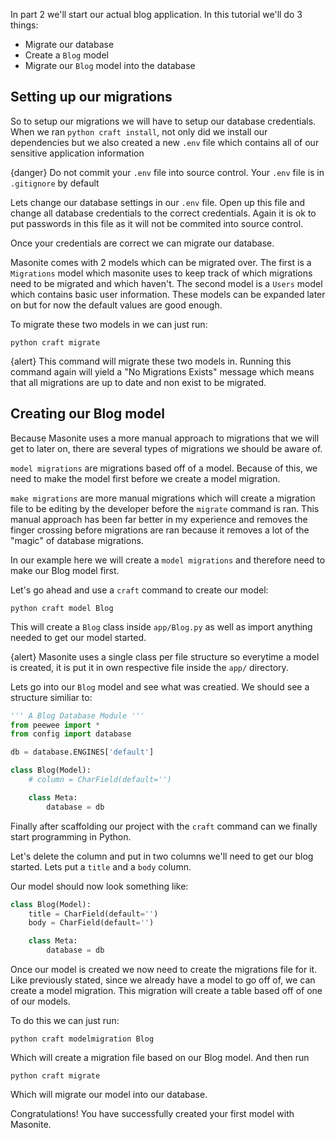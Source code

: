 In part 2 we'll start our actual blog application. In this tutorial we'll do 3 things:

* Migrate our database
* Create a `Blog` model
* Migrate our `Blog` model into the database

## Setting up our migrations

So to setup our migrations we will have to setup our database credentials. When we ran `python craft install`, not only did we install our dependencies but we also created a new `.env` file which contains all of our sensitive application information

{danger} Do not commit your `.env` file into source control. Your `.env` file is in `.gitignore` by default

Lets change our database settings in our `.env` file. Open up this file and change all database credentials to the correct credentials. Again it is ok to put passwords in this file as it will not be commited into source control.

Once your credentials are correct we can migrate our database. 

Masonite comes with 2 models which can be migrated over. The first is a `Migrations` model which masonite uses to keep track of which migrations need to be migrated and which haven't. The second model is a `Users` model which contains basic user information. These models can be expanded later on but for now the default values are good enough.

To migrate these two models in we can just run:

```
python craft migrate
```

{alert} This command will migrate these two models in. Running this command again will yield a "No Migrations Exists" message which means that all migrations are up to date and non exist to be migrated.

## Creating our Blog model

Because Masonite uses a more manual approach to migrations that we will get to later on, there are several types of migrations we should be aware of. 

`model migrations` are migrations based off of a model. Because of this, we need to make the model first before we create a model migration.

`make migrations` are more manual migrations which will create a migration file to be editing by the developer before the `migrate` command is ran. This manual approach has been far better in my experience and removes the finger crossing before migrations are ran because it removes a lot of the "magic" of database migrations.

In our example here we will create a `model migrations` and therefore need to make our Blog model first.

Let's go ahead and use a `craft` command to create our model:

```
python craft model Blog
``` 

This will create a `Blog` class inside `app/Blog.py` as well as import anything needed to get our model started.

{alert} Masonite uses a single class per file structure so everytime a model is created, it is put it in own respective file inside the `app/` directory.

Lets go into our `Blog` model and see what was creatied. We should see a structure similiar to:

```python
''' A Blog Database Module '''
from peewee import *
from config import database

db = database.ENGINES['default']

class Blog(Model):
    # column = CharField(default='')

    class Meta:
        database = db
```

Finally after scaffolding our project with the `craft` command can we finally start programming in Python.

Let's delete the column and put in two columns we'll need to get our blog started. Lets put a `title` and a `body` column.

Our model should now look something like:

```python
class Blog(Model):
    title = CharField(default='')
    body = CharField(default='')

    class Meta:
        database = db
```

Once our model is created we now need to create the migrations file for it. Like previously stated, since we already have a model to go off of, we can create a model migration. This migration will create a table based off of one of our models.

To do this we can just run:

```
python craft modelmigration Blog
```

Which will create a migration file based on our Blog model. And then run

```
python craft migrate
```

Which will migrate our model into our database.

Congratulations! You have successfully created your first model with Masonite.